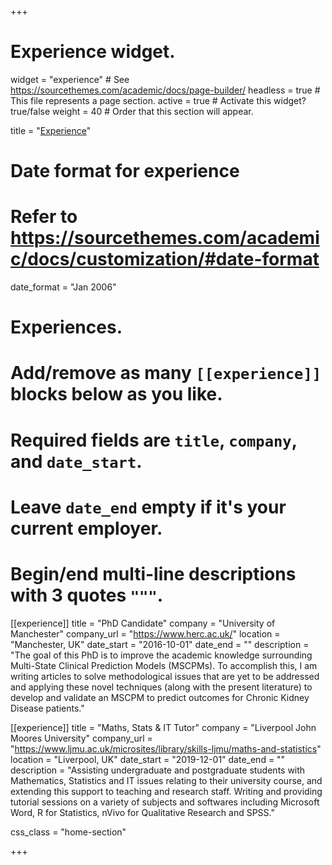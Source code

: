 +++
# Experience widget.
widget = "experience"  # See https://sourcethemes.com/academic/docs/page-builder/
headless = true  # This file represents a page section.
active = true  # Activate this widget? true/false
weight = 40  # Order that this section will appear.

title = "<a href='/experience'>Experience</a>"

# Date format for experience
#   Refer to https://sourcethemes.com/academic/docs/customization/#date-format
date_format = "Jan 2006"

# Experiences.
#   Add/remove as many `[[experience]]` blocks below as you like.
#   Required fields are `title`, `company`, and `date_start`.
#   Leave `date_end` empty if it's your current employer.
#   Begin/end multi-line descriptions with 3 quotes `"""`.
[[experience]]
  title = "PhD Candidate"
  company = "University of Manchester"
  company_url = "https://www.herc.ac.uk/"
  location = "Manchester, UK"
  date_start = "2016-10-01"
  date_end = ""
  description = "The goal of this PhD is to improve the academic knowledge surrounding Multi-State Clinical Prediction Models (MSCPMs). To accomplish this, I am writing articles to solve methodological issues that are yet to be addressed and applying these novel techniques (along with the present literature) to develop and validate an MSCPM to predict outcomes for Chronic Kidney Disease patients."

[[experience]]
  title = "Maths, Stats & IT Tutor"
  company = "Liverpool John Moores University"
  company_url = "https://www.ljmu.ac.uk/microsites/library/skills-ljmu/maths-and-statistics"
  location = "Liverpool, UK"
  date_start = "2019-12-01"
  date_end = ""
  description = "Assisting undergraduate and postgraduate students with Mathematics, Statistics and IT issues relating to their university course, and extending this support to teaching and research staff. Writing and providing tutorial sessions on a variety of subjects and softwares including Microsoft Word, R for Statistics, nVivo for Qualitative Research and SPSS."

css_class = "home-section"

+++


